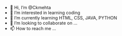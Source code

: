 - 👋 Hi, I’m @Ckmehta
- 👀 I’m interested in learning coding
- 🌱 I’m currently learning HTML, CSS, JAVA, PYTHON
- 💞️ I’m looking to collaborate on ...
- 📫 How to reach me ...

<!---
Ckmehta/Ckmehta is a ✨ special ✨ repository because its `README.md` (this file) appears on your GitHub profile.
You can click the Preview link to take a look at your changes.
--->
